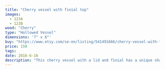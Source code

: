 ```yaml
---
title: "Cherry vessel with finial top"
images:
  - 123A
  - 123B
wood: "Cherry"
type: "Hollowed Vessel"
dimensions: '7" x 6"'
buy: "https://www.etsy.com/se-en/listing/541491666/cherry-vessel-with-finial?ref=shop_home_active_8"
price: 150
tags:
date: 2016-6-16
description: "This cherry vessel with a lid and finial has a unique shape, gorgeous grain and a matching finial."
---
```


